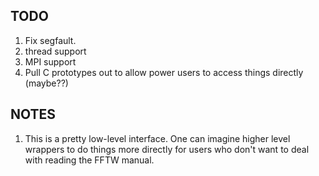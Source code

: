 TODO
----

1. Fix segfault.
1. thread support
1. MPI support
1. Pull C prototypes out to allow power users to access things directly (maybe??)

NOTES
-----

1. This is a pretty low-level interface. One can imagine higher level wrappers to do things
more directly for users who don't want to deal with reading the FFTW manual.

